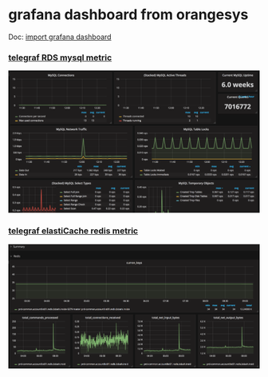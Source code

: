 # grafana dashboard from orangesys

Doc: [import grafana dashboard](http://docs.grafana.org/reference/export_import/#export-and-import)

### [telegraf RDS mysql metric](telegraf-rds-mysql)

[![telegraf RDS mysql metric](telegraf-rds-mysql/telegraf-rds-mysql.png)](telegraf-rds-mysql)

### [telegraf elastiCache redis metric](telegraf-elasticache-redis)

[![telegraf elastiCache Redis metric](telegraf-elasticache-redis/telegraf-elasticache-redis.png)](telegraf-elasticache-redis)